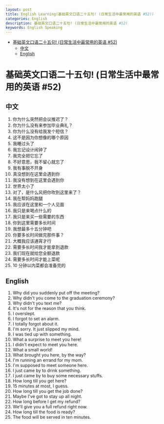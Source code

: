 ```yaml
---
layout: post
title: English Learning(基础英文口语二十五句! (日常生活中最常用的英语 #52))
categories: English
description: 基础英文口语二十五句! (日常生活中最常用的英语 #52)
keywords: English Speaking
---
```


<!-- START doctoc generated TOC please keep comment here to allow auto update -->
<!-- DON'T EDIT THIS SECTION, INSTEAD RE-RUN doctoc TO UPDATE -->


- [基础英文口语二十五句! (日常生活中最常用的英语 #52)](#%E5%9F%BA%E7%A1%80%E8%8B%B1%E6%96%87%E5%8F%A3%E8%AF%AD%E4%BA%8C%E5%8D%81%E4%BA%94%E5%8F%A5-%E6%97%A5%E5%B8%B8%E7%94%9F%E6%B4%BB%E4%B8%AD%E6%9C%80%E5%B8%B8%E7%94%A8%E7%9A%84%E8%8B%B1%E8%AF%AD-52)
  - [中文](#%E4%B8%AD%E6%96%87)
  - [English](#english)

<!-- END doctoc generated TOC please keep comment here to allow auto update -->

# 基础英文口语二十五句! (日常生活中最常用的英语 #52)

## 中文

1. 你为什么突然把会议推迟了？
2. 你为什么没有来参加毕业典礼？
3. 你为什么没有给我发个短信？
4. 这不是因为你想像的哪个原因
5. 我睡过头了
6. 我忘记设计闹钟了
7. 我完全把它忘了
8. 不好意思，我不留心就忘了
9. 我有事脱不开身
10. 真没想到在这里会遇到你
11. 我没有想到在这里会遇到你
12. 世界太小了
13. 对了，是什么风把你吹到这里来了？
14. 我在帮妈妈跑腿
15. 我应该在这里和一个人见面
16. 我只是来喝点什么的
17. 我只是来买一些需要的东西
18. 你到这里需要多长时间
19. 我想最多十五分钟吧
20. 你要多长时间做完那件事？
21. 大概我应该通宵才行
22. 需要多长时间我才能拿到退款
23. 我们现在就给您全额退款
24. 需要多长时间才能上菜呢
25. 10 分钟以内菜都会准备完的

## English

1. Why did you suddenly put off the meeting?
2. Why didn't you come to the graduation ceremony?
3. Why didn't you text me?
4. It's not for the reason that you think.
5. I overslept.
6. I forgot to set an alarm.
7. I totally forgot about it.
8. I'm sorry. It just slipped my mind.
9. I was tied up with something.
10. What a surprise to meet you here!
11. I didn't expect to meet you here.
12. What a small world!
13. What brought you here, by the way?
14. I'm running an errand for my mom.
15. I'm supposed to meet someone here.
16. I just came by to drink something.
17. I just came by to buy some necessary stuffs.
18. How long till you get here?
19. 15 minutes at most, I guess.
20. How long till you get the job done?
21. Maybe I've got to stay up all night.
22. How long before I get my refund?
23. We'll give you a full refund right now.
24. How long till the food is ready?
25. The food will be served in ten minutes.
